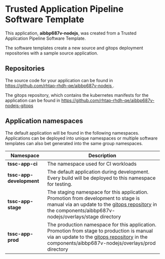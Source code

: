 # Trusted Application Pipeline Software Template

This application, **aibbp687v-nodejs**, was created from a Trusted Application Pipeline Software Template.

The software templates create a new source and gitops deployment repositories with a sample source application. 

## Repositories

The source code for your application can be found in [https://github.com/rhtap-rhdh-qe/aibbp687v-nodejs ](https://github.com/rhtap-rhdh-qe/aibbp687v-nodejs ).
 
The gitops repository, which contains the kubernetes manifests for the application can be found in 
[https://github.com/rhtap-rhdh-qe/aibbp687v-nodejs-gitops ](https://github.com/rhtap-rhdh-qe/aibbp687v-nodejs-gitops ) 

## Application namespaces 

The default application will be found in the following namespaces. Applications can be deployed into unique namespaces or multiple software templates can also bet generated into the same group namespaces.  

|  Namespace   |  Description   |  
| -------- | -------- |
| **tssc-app-ci** | The namespace used for CI workloads |
| **tssc-app-development** | The default application during development. Every build will be deployed to this namespace for testing. |
| **tssc-app-stage** | The staging namespace for this application. Promotion from development to stage is manual via an update to the [gitops repository](https://github.com/rhtap-rhdh-qe/aibbp687v-nodejs-gitops ) in the components/aibbp687v-nodejs/overlays/stage directory |
| **tssc-app-prod** | The production namespace for this application. Promotion from stage to production is manual via an update to the [gitops repository](https://github.com/rhtap-rhdh-qe/aibbp687v-nodejs-gitops ) in the components/aibbp687v-nodejs/overlays/prod directory |